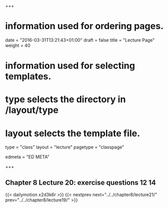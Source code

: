 +++
# information used for ordering pages.
date = "2016-03-31T13:21:43+01:00"
draft = false
title = "Lecture Page"
weight = 40

# information used for selecting templates.
# type selects the directory in /layout/type
# layout selects the template file.

type   = "class"
layout = "lecture"
pagetype = "classpage"





edmeta = "ED META"

+++
## Chapter 8 Lecture 20: exercise questions 12 14
{{< dailymotion x2d3k6r >}}
{{< nextprev next="../../chapter8/lecture21/"     prev="../../chapter8/lecture19/"  >}}

